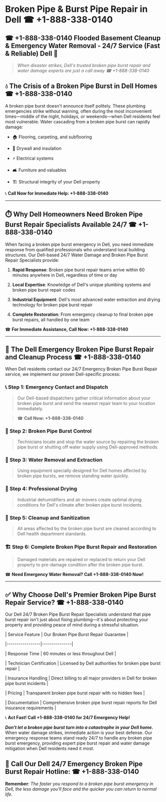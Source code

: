 # Broken Pipe & Burst Pipe Repair in Dell ☎ +1-888-338-0140  
## ☎ +1-888-338-0140 Flooded Basement Cleanup & Emergency Water Removal - 24/7 Service (Fast & Reliable) Dell 🚨  

> *When disaster strikes, Dell's trusted broken pipe burst repair and water damage experts are just a call away ☎ +1-888-338-0140*  

## 💧 The Crisis of a Broken Pipe Burst in Dell Homes ☎ +1-888-338-0140  

A broken pipe burst doesn't announce itself politely. These plumbing emergencies strike without warning, often during the most inconvenient times—middle of the night, holidays, or weekends—when Dell residents feel most vulnerable. Water cascading from a broken pipe burst can rapidly damage:  

* 🏠 Flooring, carpeting, and subflooring  
* 🧱 Drywall and insulation  
* ⚡ Electrical systems  
* 🛋️ Furniture and valuables  
* 🏗️ Structural integrity of your Dell property  

📞 **Call Now for Immediate Help: +1-888-338-0140**  

---  

## ⏱️ Why Dell Homeowners Need Broken Pipe Burst Repair Specialists Available 24/7 ☎ +1-888-338-0140  

When facing a broken pipe burst emergency in Dell, you need immediate response from qualified professionals who understand local building structures. Our Dell-based 24/7 Water Damage and Broken Pipe Burst Repair Specialists provide:  

1. **Rapid Response**: Broken pipe burst repair teams arrive within 60 minutes anywhere in Dell, regardless of time or day  
2. **Local Expertise**: Knowledge of Dell's unique plumbing systems and broken pipe burst repair codes  
3. **Industrial Equipment**: Dell's most advanced water extraction and drying technology for broken pipe burst repair  
4. **Complete Restoration**: From emergency cleanup to final broken pipe burst repairs, all handled by one team  

☎ **For Immediate Assistance, Call Now: +1-888-338-0140**  

---  

## 🔧 The Dell Emergency Broken Pipe Burst Repair and Cleanup Process ☎ +1-888-338-0140  

When Dell residents contact our 24/7 Emergency Broken Pipe Burst Repair service, we implement our proven Dell-specific process:  

### 📞 Step 1: Emergency Contact and Dispatch  
> Our Dell-based dispatchers gather critical information about your broken pipe burst and send the nearest repair team to your location immediately.  
> ☎ **Call Now: +1-888-338-0140**  

### 🚿 Step 2: Broken Pipe Burst Control  
> Technicians locate and stop the water source by repairing the broken pipe burst or shutting off water supply using Dell-approved methods.  

### 🌊 Step 3: Water Removal and Extraction  
> Using equipment specially designed for Dell homes affected by broken pipe bursts, we remove standing water quickly.  

### 💨 Step 4: Professional Drying  
> Industrial dehumidifiers and air movers create optimal drying conditions for Dell's climate after broken pipe burst incidents.  

### 🧼 Step 5: Cleanup and Sanitization  
> All areas affected by the broken pipe burst are cleaned according to Dell health department standards.  

### 🏗️ Step 6: Complete Broken Pipe Burst Repair and Restoration  
> Damaged materials are repaired or replaced to return your Dell property to pre-damage condition after the broken pipe burst.  

☎ **Need Emergency Water Removal? Call +1-888-338-0140 Now!**  

---  

## ✅ Why Choose Dell's Premier Broken Pipe Burst Repair Service? ☎ +1-888-338-0140  

Our Dell 24/7 Broken Pipe Burst Repair Specialists understand that pipe burst repair isn't just about fixing plumbing—it's about protecting your property and providing peace of mind during a stressful situation.  

| Service Feature | Our Broken Pipe Burst Repair Guarantee |  
|-----------------|---------------|  
| Response Time | 60 minutes or less throughout Dell |  
| Technician Certification | Licensed by Dell authorities for broken pipe burst repair |  
| Insurance Handling | Direct billing to all major providers in Dell for broken pipe burst incidents |  
| Pricing | Transparent broken pipe burst repair with no hidden fees |  
| Documentation | Comprehensive broken pipe burst repair reports for Dell insurance requirements |  

📞 **Act Fast! Call +1-888-338-0140 for 24/7 Emergency Help!**  

***Don't let a broken pipe burst turn into a catastrophe in your Dell home.*** When water damage strikes, immediate action is your best defense. Our emergency response teams stand ready 24/7 to handle any broken pipe burst emergency, providing expert pipe burst repair and water damage mitigation when Dell residents need it most.  

## 📱 Call Our Dell 24/7 Emergency Broken Pipe Burst Repair Hotline: ☎ +1-888-338-0140  

**Remember**: *The faster you respond to a broken pipe burst emergency in Dell, the less damage you'll face and the quicker you can return to normal life.*